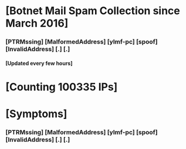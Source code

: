 # [Botnet Mail Spam Collection since March 2016]
### [PTRMssing] [MalformedAddress] [ylmf-pc] [spoof] [InvalidAddress] [.] [.]
#### [Updated every few hours]

# [Counting 100335 IPs]

# [Symptoms] 
###   [PTRMssing] [MalformedAddress] [ylmf-pc] [spoof] [InvalidAddress] [.] [.]
